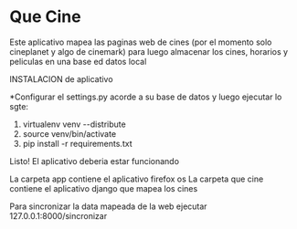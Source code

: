 Que Cine
=======
Este aplicativo mapea las paginas web de cines (por el momento solo cineplanet y algo de cinemark)
para luego almacenar los cines, horarios y peliculas en una base ed datos local

INSTALACION de aplicativo

*Configurar el settings.py acorde a su base de datos y luego ejecutar lo sgte:

1) virtualenv venv --distribute
2) source venv/bin/activate
3) pip install -r requirements.txt

Listo! El aplicativo deberia estar funcionando

La carpeta app contiene el aplicativo firefox os
La carpeta que cine contiene el aplicativo django que mapea los cines

Para sincronizar la data mapeada de la web ejecutar 127.0.0.1:8000/sincronizar 
